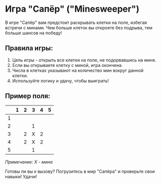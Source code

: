 ﻿# Игра "Сапёр" ("Minesweeper")

В игре "Сапёр" вам предстоит раскрывать клетки на поле, избегая встречи с минами. Чем больше клеток вы откроете без подрыва, тем больше шансов на победу!

## Правила игры:

1. Цель игры - открыть все клетки на поле, не подорвавшись на мине.
2. Если вы открываете клетку с миной, игра окончена.
3. Числа в клетках указывают на количество мин вокруг данной клетки.
4. Используйте логику и удачу, чтобы выиграть!

## Пример поля:

|   | 1 | 2 | 3 | 4 | 5 |
|---|---|---|---|---|---|
| 1 |   |   |   |   |   |
| 2 |   |   | 1 |   |   |
| 3 |   | 2 | X | 2 |   |
| 4 |   | 2 | X | 2 |   |
| 5 |   |   | 1 |   |   |

*Примечание: X - мина*

Готовы ли вы к вызову? Погрузитесь в мир "Сапёра" и проверьте свои навыки! Удачи!